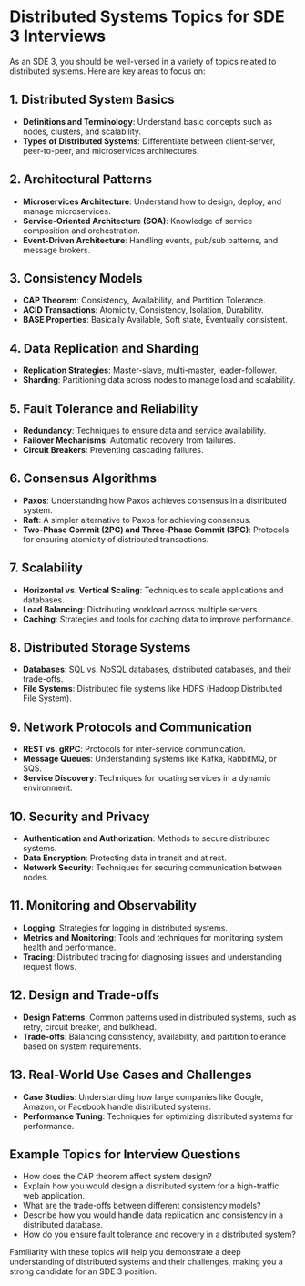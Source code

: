 # Distributed Systems Topics for SDE 3 Interviews

As an SDE 3, you should be well-versed in a variety of topics related to distributed systems. Here are key areas to focus on:

## 1. Distributed System Basics
- **Definitions and Terminology**: Understand basic concepts such as nodes, clusters, and scalability.
- **Types of Distributed Systems**: Differentiate between client-server, peer-to-peer, and microservices architectures.

## 2. Architectural Patterns
- **Microservices Architecture**: Understand how to design, deploy, and manage microservices.
- **Service-Oriented Architecture (SOA)**: Knowledge of service composition and orchestration.
- **Event-Driven Architecture**: Handling events, pub/sub patterns, and message brokers.

## 3. Consistency Models
- **CAP Theorem**: Consistency, Availability, and Partition Tolerance.
- **ACID Transactions**: Atomicity, Consistency, Isolation, Durability.
- **BASE Properties**: Basically Available, Soft state, Eventually consistent.

## 4. Data Replication and Sharding
- **Replication Strategies**: Master-slave, multi-master, leader-follower.
- **Sharding**: Partitioning data across nodes to manage load and scalability.

## 5. Fault Tolerance and Reliability
- **Redundancy**: Techniques to ensure data and service availability.
- **Failover Mechanisms**: Automatic recovery from failures.
- **Circuit Breakers**: Preventing cascading failures.

## 6. Consensus Algorithms
- **Paxos**: Understanding how Paxos achieves consensus in a distributed system.
- **Raft**: A simpler alternative to Paxos for achieving consensus.
- **Two-Phase Commit (2PC) and Three-Phase Commit (3PC)**: Protocols for ensuring atomicity of distributed transactions.

## 7. Scalability
- **Horizontal vs. Vertical Scaling**: Techniques to scale applications and databases.
- **Load Balancing**: Distributing workload across multiple servers.
- **Caching**: Strategies and tools for caching data to improve performance.

## 8. Distributed Storage Systems
- **Databases**: SQL vs. NoSQL databases, distributed databases, and their trade-offs.
- **File Systems**: Distributed file systems like HDFS (Hadoop Distributed File System).

## 9. Network Protocols and Communication
- **REST vs. gRPC**: Protocols for inter-service communication.
- **Message Queues**: Understanding systems like Kafka, RabbitMQ, or SQS.
- **Service Discovery**: Techniques for locating services in a dynamic environment.

## 10. Security and Privacy
- **Authentication and Authorization**: Methods to secure distributed systems.
- **Data Encryption**: Protecting data in transit and at rest.
- **Network Security**: Techniques for securing communication between nodes.

## 11. Monitoring and Observability
- **Logging**: Strategies for logging in distributed systems.
- **Metrics and Monitoring**: Tools and techniques for monitoring system health and performance.
- **Tracing**: Distributed tracing for diagnosing issues and understanding request flows.

## 12. Design and Trade-offs
- **Design Patterns**: Common patterns used in distributed systems, such as retry, circuit breaker, and bulkhead.
- **Trade-offs**: Balancing consistency, availability, and partition tolerance based on system requirements.

## 13. Real-World Use Cases and Challenges
- **Case Studies**: Understanding how large companies like Google, Amazon, or Facebook handle distributed systems.
- **Performance Tuning**: Techniques for optimizing distributed systems for performance.

## Example Topics for Interview Questions
- How does the CAP theorem affect system design?
- Explain how you would design a distributed system for a high-traffic web application.
- What are the trade-offs between different consistency models?
- Describe how you would handle data replication and consistency in a distributed database.
- How do you ensure fault tolerance and recovery in a distributed system?

Familiarity with these topics will help you demonstrate a deep understanding of distributed systems and their challenges, making you a strong candidate for an SDE 3 position.
